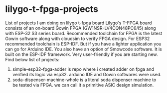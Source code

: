 # lilygo-t-fpga-projects
List of projects I am doing on lilygo t-fpga board
Lilygo's T-FPGA board consists of an on-board Gowin FPGA (GW1NSR-LV4CQN48PC6/I5) along with ESP-32 S3 series board.
Recommended toolchain for FPGA is the latest Gowin software along with cloudsim to verify FPGA design.
For ESP32 recommended toolchain is ESP-IDF. But if you have a lighter application you can go for Arduino IDE. 
You also have an option of Smowcode software. It is built on the ESP-IDF framework. Very user-friendly if you are starting new.
Find below list of projects:
1. simple-esp32-fpga-adder is repo where i created adder on fpga and verified its logic via esp32. arduino IDE and Gowin softwares were used.
2. soda-dispenser-machine-whole is a literal soda dispenser machine to be tested via FPGA. we can call it a primitive ASIC design simulation.
